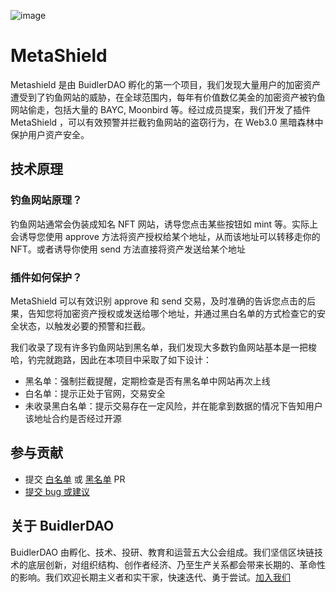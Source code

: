 ![image](https://user-images.githubusercontent.com/34613360/173281927-208ab47c-d249-42b9-a2f8-8553d8ff9d64.png)
# MetaShield
Metashield 是由 BuidlerDAO 孵化的第一个项目，我们发现大量用户的加密资产遭受到了钓鱼网站的威胁，在全球范围内，每年有价值数亿美金的加密资产被钓鱼网站偷走，包括大量的 BAYC, Moonbird 等。经过成员提案，我们开发了插件 MetaShield ，可以有效预警并拦截钓鱼网站的盗窃行为，在 Web3.0 黑暗森林中保护用户资产安全。

## 技术原理
### 钓鱼网站原理？
钓鱼网站通常会伪装成知名 NFT 网站，诱导您点击某些按钮如 mint 等。实际上会诱导您使用 approve 方法将资产授权给某个地址，从而该地址可以转移走你的 NFT。或者诱导你使用 send 方法直接将资产发送给某个地址
### 插件如何保护？
MetaShield 可以有效识别 approve 和 send 交易，及时准确的告诉您点击的后果，告知您将加密资产授权或发送给哪个地址，并通过黑白名单的方式检查它的安全状态，以触发必要的预警和拦截。

我们收录了现有许多钓鱼网站到黑名单，我们发现大多数钓鱼网站基本是一把梭哈，钓完就跑路，因此在本项目中采取了如下设计：
* 黑名单：强制拦截提醒，定期检查是否有黑名单中网站再次上线
* 白名单：提示正处于官网，交易安全
* 未收录黑白名单：提示交易存在一定风险，并在能拿到数据的情况下告知用户该地址合约是否经过开源


## 参与贡献
* 提交 [白名单](https://github.com/DAOBuidler/MetaShieldExtension/blob/main/function/data/whitelist.json) 或 [黑名单](https://github.com/DAOBuidler/MetaShieldExtension/blob/main/function/data/blacklist.json) PR
* [提交 bug 或建议](https://github.com/DAOBuidler/MetaShieldExtension/issues/new)

## 关于 BuidlerDAO
BuidlerDAO 由孵化、技术、投研、教育和运营五大公会组成。我们坚信区块链技术的底层创新，对组织结构、创作者经济、乃至生产关系都会带来长期的、革命性的影响。我们欢迎长期主义者和实干家，快速迭代、勇于尝试。[加入我们](https://tally.so/r/wA7LlN)

